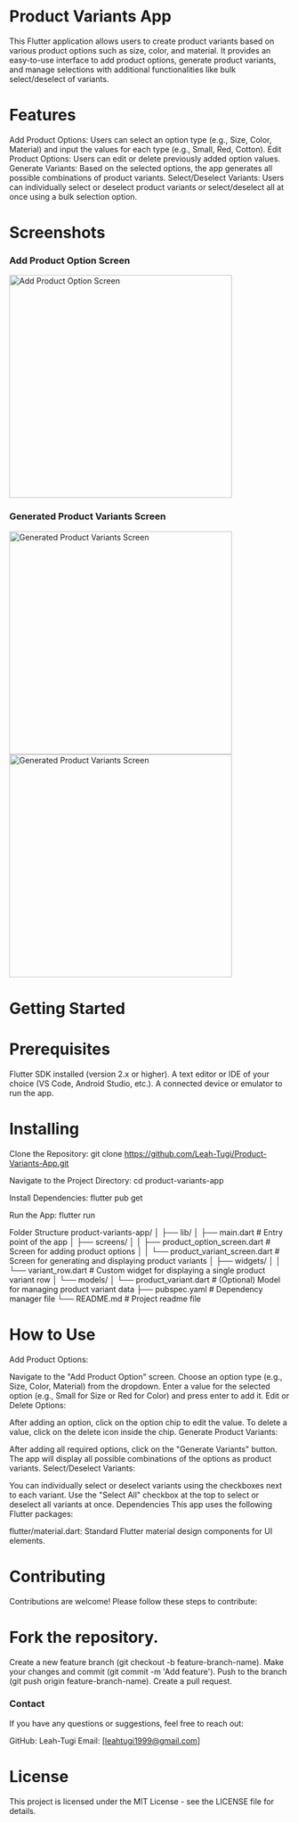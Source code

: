 # Product Variants App

This Flutter application allows users to create product variants based on various
product options such as size, color, and material. It provides an easy-to-use
interface to add product options, generate product variants, and manage selections 
with additional functionalities like bulk select/deselect of variants.

# Features
Add Product Options: Users can select an option type (e.g., Size, Color, Material) 
and input the values for each type (e.g., Small, Red, Cotton).
Edit Product Options: Users can edit or delete previously added option values.
Generate Variants: Based on the selected options, the app generates all possible
combinations of product variants.
Select/Deselect Variants: Users can individually select or deselect product
variants or select/deselect all at once using a bulk selection option.

# Screenshots

### Add Product Option Screen
<img src="assets/sc1.jpeg" alt="Add Product Option Screen" width="400"/>

### Generated Product Variants Screen
<img src="assets/sc2.jpeg" alt="Generated Product Variants Screen" width="400"/>
<img src="assets/sc3.jpeg" alt="Generated Product Variants Screen" width="400"/>


# Getting Started
# Prerequisites
Flutter SDK installed (version 2.x or higher).
A text editor or IDE of your choice (VS Code, Android Studio, etc.).
A connected device or emulator to run the app.

# Installing
Clone the Repository:
git clone https://github.com/Leah-Tugi/Product-Variants-App.git

Navigate to the Project Directory:
cd product-variants-app

Install Dependencies:
flutter pub get

Run the App:
flutter run

Folder Structure
product-variants-app/
│
├── lib/
│   ├── main.dart                # Entry point of the app
│   ├── screens/
│   │   ├── product_option_screen.dart   # Screen for adding product options
│   │   └── product_variant_screen.dart  # Screen for generating and displaying product variants
│   ├── widgets/
│   │   └── variant_row.dart      # Custom widget for displaying a single product variant row
│   └── models/
│       └── product_variant.dart  # (Optional) Model for managing product variant data
├── pubspec.yaml                  # Dependency manager file
└── README.md                     # Project readme file

# How to Use
Add Product Options:

Navigate to the "Add Product Option" screen.
Choose an option type (e.g., Size, Color, Material) from the dropdown.
Enter a value for the selected option (e.g., Small for Size or Red for Color) and press enter to add it.
Edit or Delete Options:

After adding an option, click on the option chip to edit the value.
To delete a value, click on the delete icon inside the chip.
Generate Product Variants:

After adding all required options, click on the "Generate Variants" button.
The app will display all possible combinations of the options as product variants.
Select/Deselect Variants:

You can individually select or deselect variants using the checkboxes next to each variant.
Use the "Select All" checkbox at the top to select or deselect all variants at once.
Dependencies
This app uses the following Flutter packages:

flutter/material.dart: Standard Flutter material design components for UI elements.


# Contributing
Contributions are welcome! Please follow these steps to contribute:

# Fork the repository.
Create a new feature branch (git checkout -b feature-branch-name).
Make your changes and commit (git commit -m 'Add feature').
Push to the branch (git push origin feature-branch-name).
Create a pull request.

### Contact
If you have any questions or suggestions, feel free to reach out:

GitHub: Leah-Tugi
Email: [leahtugi1999@gmail.com]

# License
This project is licensed under the MIT License - see the LICENSE file for details.